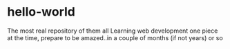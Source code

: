 # hello-world
The most real repository of them all
Learning web development one piece at the time, prepare to be amazed..in a couple of months (if not years) or so
